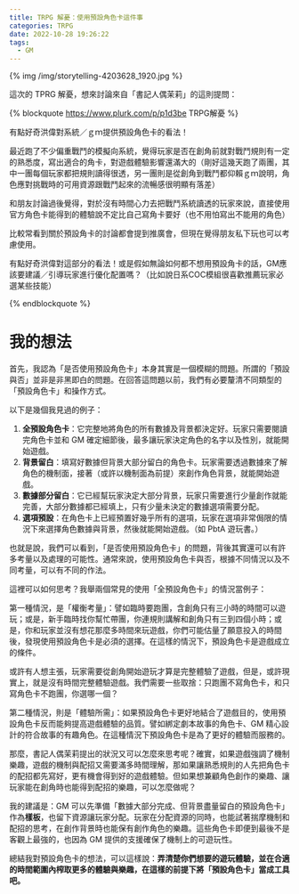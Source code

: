 ```yaml
---
title: TRPG 解憂：使用預設角色卡這件事
categories: TRPG
date: 2022-10-28 19:26:22
tags:
  - GM
---
```


{% img /img/storytelling-4203628_1920.jpg %}

這次的 TPRG 解憂，想來討論來自「書記人偶茉莉」的這則提問：

{% blockquote https://www.plurk.com/p/p1d3be TRPG解憂 %}

有點好奇洪偉對系統／ｇｍ提供預設角色卡的看法！

最近跑了不少偏重戰鬥的模擬向系統，覺得玩家是否在創角前就對戰鬥規則有一定的熟悉度，寫出適合的角卡，對遊戲體驗影響還滿大的（剛好這幾天跑了兩團，其中一團每個玩家都把規則讀得很透，另一團則是從創角到戰鬥都仰賴ｇｍ說明，角色應對挑戰時的可用資源跟戰鬥起來的流暢感很明顯有落差）

和朋友討論過後覺得，對於沒有時間心力去把戰鬥系統讀透的玩家來說，直接使用官方角色卡能得到的體驗說不定比自己寫角卡要好（也不用怕寫出不能用的角色）

比較常看到關於預設角卡的討論都會提到推廣會，但現在覺得朋友私下玩也可以考慮使用。

有點好奇洪偉對這部分的看法！或是假如無論如何都不想用預設角卡的話，GM應該要建議／引導玩家進行優化配置嗎？（比如說日系COC模組很喜歡推薦玩家必選某些技能）

{% endblockquote %}

<!--more-->

# 我的想法

首先，我認為「是否使用預設角色卡」本身其實是一個模糊的問題。所謂的「預設與否」並非是非黑即白的問題。在回答這問題以前，我們有必要釐清不同類型的「預設角色卡」和操作方式。

以下是幾個我見過的例子：

1. **全預設角色卡**：它完整地將角色的所有數據及背景都決定好。玩家只需要閱讀完角色卡並和 GM 確定細節後，最多讓玩家決定角色的名字以及性別，就能開始遊戲。
2. **背景留白**：填寫好數據但背景大部分留白的角色卡。玩家需要透過數據來了解角色的機制面，接著（或許以機制面為前提）來創作角色背景，就能開始遊戲。
3. **數據部分留白**：它已經幫玩家決定大部分背景，玩家只需要進行少量創作就能完善，大部分數據都已經填上，只有少量未決定的數據選項需要分配。
4. **選項預設**：在角色卡上已經預置好幾乎所有的選項，玩家在選項非常侷限的情況下來選擇角色數據與背景，然後就能開始遊戲。（如 PbtA 遊玩書。）

也就是說，我們可以看到，「是否使用預設角色卡」的問題，背後其實還可以有許多考量以及處理的可能性。通常來說，使用預設角色卡與否，根據不同情況以及不同考量，可以有不同的作法。

這裡可以如何思考？我舉兩個常見的使用「全預設角色卡」的情況當例子：

第一種情況，是「權衡考量」：譬如臨時要跑團，含創角只有三小時的時間可以遊玩；或是，新手臨時找你幫忙帶團，你連規則講解和創角只有三到四個小時；或是，你和玩家並沒有想花那麼多時間來玩遊戲，你們可能估量了願意投入的時間後，發現使用預設角色卡是必須的選擇。在這樣的情況下，預設角色卡是遊戲成立的條件。

或許有人想主張，玩家需要從創角開始遊玩才算是完整體驗了遊戲，但是，或許現實上，就是沒有時間完整體驗遊戲。我們需要一些取捨：只跑團不寫角色卡，和只寫角色卡不跑團，你選哪一個？

第二種情況，則是「體驗所需」：如果預設角色卡更好地結合了遊戲目的，使用預設角色卡反而能夠提高遊戲體驗的品質。譬如綁定劇本故事的角色卡、GM 精心設計的符合故事的有趣角色。在這種情況下預設角色卡是為了更好的體驗而服務的。

那麼，書記人偶茉莉提出的狀況又可以怎麼來思考呢？確實，如果遊戲強調了機制樂趣，遊戲的機制與配招又需要滿多時間理解，那如果讓熟悉規則的人先把角色卡的配招都先寫好，更有機會得到好的遊戲體驗。但如果想兼顧角色創作的樂趣、讓玩家能在創角時也能得到配招的樂趣，可以怎麼做呢？

我的建議是：GM 可以先準備「數據大部分完成、但背景盡量留白的預設角色卡」作為**樣板**，也留下資源讓玩家分配。玩家在分配資源的同時，也能試著揣摩機制和配招的思考，在創作背景時也能保有創作角色的樂趣。這些角色卡即便到最後不是客觀上最強的，也因為 GM 提供的支援確保了機制上的可遊玩性。

總結我對預設角色卡的想法，可以這樣說：**弄清楚你們想要的遊玩體驗，並在合適的時間範圍內榨取更多的體驗與樂趣，在這樣的前提下將「預設角色卡」當成工具吧。**